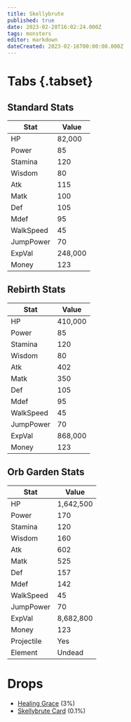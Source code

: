 ```yaml
---
title: Skellybrute
published: true
date: 2023-02-28T16:02:24.000Z
tags: monsters
editor: markdown
dateCreated: 2023-02-16T00:00:00.000Z
---
```


# Tabs {.tabset}

## Standard Stats

|Stat|Value|
|-|-|
|HP|82,000|
|Power|85|
|Stamina|120|
|Wisdom|80|
|Atk|115|
|Matk|100|
|Def|105|
|Mdef|95|
|WalkSpeed|45|
|JumpPower|70|
|ExpVal|248,000|
|Money|123|
## Rebirth Stats

|Stat|Value|
|-|-|
|HP|410,000|
|Power|85|
|Stamina|120|
|Wisdom|80|
|Atk|402|
|Matk|350|
|Def|105|
|Mdef|95|
|WalkSpeed|45|
|JumpPower|70|
|ExpVal|868,000|
|Money|123|
## Orb Garden Stats

|Stat|Value|
|-|-|
|HP|1,642,500|
|Power|170|
|Stamina|120|
|Wisdom|160|
|Atk|602|
|Matk|525|
|Def|157|
|Mdef|142|
|WalkSpeed|45|
|JumpPower|70|
|ExpVal|8,682,800|
|Money|123|
|Projectile|Yes|
|Element|Undead|

# Drops
 * [Healing Grace](/items/healing-grace) (3%)
 * [Skellybrute Card](/items/skellybrute-card) (0.1%)
